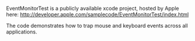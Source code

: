 EventMonitorTest is a publicly available xcode project, hosted by Apple here: http://developer.apple.com/samplecode/EventMonitorTest/index.html

The code demonstrates how to trap mouse and keyboard events across all applications.
